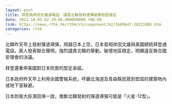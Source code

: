 ```yaml
---
layout: post
title: 拜登與岸田文雄通電話　譴責北韓發射導彈破壞地區穩定
date: 2022-10-05 02:39:06.000000000 +08:00
link: https://news.rthk.hk/rthk/ch/component/k2/1669647-20221005.htm
categories: rthk
---
```


北韓昨天早上發射彈道導彈，飛越日本上空。日本首相岸田文雄與美國總統拜登通電話，兩人發表聯合聲明，強烈譴責北韓的舉動，破壞地區穩定，明顯違反聯合國安理會的決議。

拜登還重申美國對日本防禦的堅定承諾。

日本政府昨天早上利用全國警報系統，呼籲北海道及青森縣民眾到堅固的建築物內或地下室躲避。

日本防衛大臣濱田靖一說，推斷北韓發射的彈道導彈可能是「火星-12型」。
